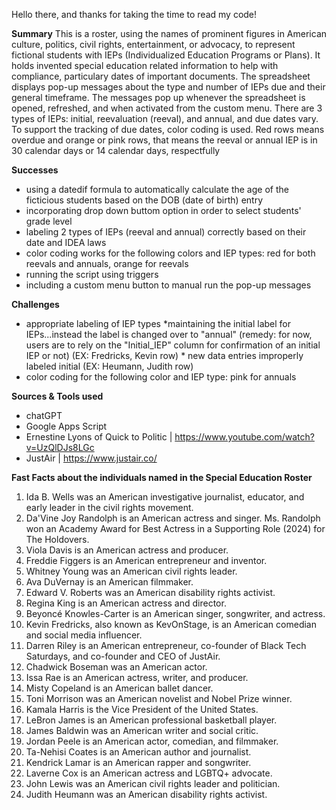 Hello there, and thanks for taking the time to read my code!

**Summary**
This is a roster, using the names of prominent figures in American culture, politics, civil rights, entertainment, or advocacy, to represent fictional students with IEPs (Individualized Education Programs or Plans).
It holds invented special education related information to help with compliance, particulary dates of important documents.
The spreadsheet displays pop-up messages about the type and number of IEPs due and their general timeframe. 
The messages pop up whenever the spreadsheet is opened, refreshed, and when activated from the custom menu. 
There are 3 types of IEPs: initial, reevaluation (reeval), and annual, and due dates vary. 
To support the tracking of due dates, color coding is used. 
Red rows means overdue and orange or pink rows, that means the reeval or annual IEP is in 30 calendar days or 14 calendar days, respectfully 

**Successes**
- using a datedif formula to automatically calculate the age of the ficticious students based on the DOB (date of birth) entry
- incorporating drop down buttom option in order to select students' grade level
- labeling 2 types of IEPs (reeval and annual) correctly based on their date and IDEA laws
- color coding works for the following colors and IEP types: red for both reevals and annuals, orange for reevals
- running the script using triggers
- including a custom menu button to manual run the pop-up messages

**Challenges**
- appropriate labeling of IEP types
           *maintaining the initial label for IEPs...instead the label is changed over to "annual" (remedy: for now, users are to rely on the "Initial_IEP" column for confirmation of an initial IEP or not) (EX: Fredricks, Kevin row)
           * new data entries improperly labeled initial (EX: Heumann, Judith row)
- color coding for the following color and IEP type: pink for annuals

**Sources & Tools used**
- chatGPT
- Google Apps Script
- Ernestine Lyons of Quick to Politic | https://www.youtube.com/watch?v=UzQlDJs8LGc
- JustAir | https://www.justair.co/ 

**Fast Facts about the individuals named in the Special Education Roster**
1. Ida B. Wells was an American investigative journalist, educator, and early leader in the civil rights movement.
2. Da'Vine Joy Randolph is an American actress and singer. Ms. Randolph won an Academy Award for Best Actress in a Supporting Role (2024) for The Holdovers.
3. Viola Davis is an American actress and producer.
4. Freddie Figgers is an American entrepreneur and inventor.
5. Whitney Young was an American civil rights leader.
6. Ava DuVernay is an American filmmaker.
7. Edward V. Roberts was an American disability rights activist.
8. Regina King is an American actress and director.
9. Beyoncé Knowles-Carter is an American singer, songwriter, and actress.
10. Kevin Fredricks, also known as KevOnStage, is an American comedian and social media influencer.
11. Darren Riley is an American entrepreneur, co-founder of Black Tech Saturdays, and co-founder and CEO of JustAir. 
12. Chadwick Boseman was an American actor.
13. Issa Rae is an American actress, writer, and producer.
14. Misty Copeland is an American ballet dancer.
15. Toni Morrison was an American novelist and Nobel Prize winner.
16. Kamala Harris is the Vice President of the United States.
17. LeBron James is an American professional basketball player.
18. James Baldwin was an American writer and social critic.
19. Jordan Peele is an American actor, comedian, and filmmaker.
20. Ta-Nehisi Coates is an American author and journalist.
21. Kendrick Lamar is an American rapper and songwriter.
22. Laverne Cox is an American actress and LGBTQ+ advocate.
23. John Lewis was an American civil rights leader and politician.
24. Judith Heumann was an American disability rights activist.
